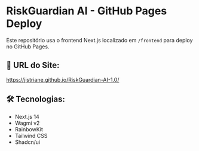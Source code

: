 # RiskGuardian AI - GitHub Pages Deploy

Este repositório usa o frontend Next.js localizado em `/frontend` para deploy no GitHub Pages.

## 🚀 URL do Site:
https://jistriane.github.io/RiskGuardian-AI-1.0/

## 🛠️ Tecnologias:
- Next.js 14
- Wagmi v2  
- RainbowKit
- Tailwind CSS
- Shadcn/ui

